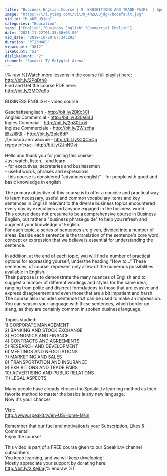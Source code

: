```yaml
---
title: "Business English Course | 9) EXHIBITIONS AND TRADE FAIRS  | Speakit.tv (51099-09)"
image: "https:\/\/i.ytimg.com\/vi\/M_4NZLUDjdg\/hqdefault.jpg"
vid_id: "M_4NZLUDjdg"
categories: "Education"
tags: ["English","Business English","Commercial English"]
date: "2021-11-22T01:35:50+03:00"
vid_date: "2019-10-28T07:34:29Z"
duration: "PT13M48S"
viewcount: "3812"
likeCount: "51"
dislikeCount: "2"
channel: "Speakit TV Polyglot Arena"
---
```

{% raw %}Watch more lessons in the course full playlist here:<br /><a rel="nofollow" target="blank" href="http://bit.ly/2PqDth8">http://bit.ly/2PqDth8</a><br />Find and Get the course PDF here:<br /><a rel="nofollow" target="blank" href="http://bit.ly/2MO7q9o">http://bit.ly/2MO7q9o</a><br /><br />BUSINESS ENGLISH - video course<br /><br />Geschäftsenglisch - <a rel="nofollow" target="blank" href="http://bit.ly/2BKoBCl">http://bit.ly/2BKoBCl</a><br />Anglais Commercial - <a rel="nofollow" target="blank" href="http://bit.ly/330A64J">http://bit.ly/330A64J</a><br />Inglés Comercial - <a rel="nofollow" target="blank" href="http://bit.ly/2p80LxM">http://bit.ly/2p80LxM</a><br />Inglese Commerciale - <a rel="nofollow" target="blank" href="http://bit.ly/2Wjzcha">http://bit.ly/2Wjzcha</a><br />商业英语 - <a rel="nofollow" target="blank" href="http://bit.ly/2ple8dP">http://bit.ly/2ple8dP</a><br />Деловой английский - <a rel="nofollow" target="blank" href="http://bit.ly/31QCnOg">http://bit.ly/31QCnOg</a><br />אנגלית עסקית - <a rel="nofollow" target="blank" href="http://bit.ly/2JnNDvj">http://bit.ly/2JnNDvj</a><br /><br />Hello and thank you for joining this course!<br />Just watch, listen... and learn.<br />- for executives, secretaries and businessmen<br />- useful words, phrases and expressions <br />- this course is considered &quot;advances english&quot; - for people with good and basic knowledge in english<br /><br />The primary objective of this course is to offer a concise and practical way to learn necessary, useful and common vocabulary items and key sentences in English relevant to the diverse business topics encountered every day by executives and anyone engaged in the business world.<br />This course does not presume to be a comprehensive course in Business English, but rather a &quot;business phrase guide&quot; to help you refresh and augment your knowledge of English.<br />For each topic, a series of sentences are given, divided into a number of areas. Beside each sentence is the translation of the sentence's core word, concept or expression that we believe is essential for understanding the sentence.<br /><br />In addition, at the end of each topic, you will find a number of practical options for expressing yourself, under the heading &quot;How to…&quot; These sentences, of course, represent only a few of the numerous possibilities available in English.<br />Their purpose is to demonstrate the many nuances of English and to suggest a number of different wordings and styles for the same idea, ranging from polite and discreet formulations to those that are evasive and express disagreement and even those that are a bit impatient and harsh.<br />The course also includes sentence that can be used to make an impression. You can season your language with these sentences, which border on slang, as they are certainly common in spoken business language.<br /><br />Topics studied:<br />1) CORPORATE MANAGEMENT<br />2) BANKING AND STOCK EXCHANGE<br />3) ECONOMICS AND FINANCE<br />4) CONTRACTS AND AGREEMENTS<br />5) RESEARCH AND DEVELOPMENT<br />6) MEETINGS AND NEGOTIATIONS<br />7) MARKETING AND SALES<br />8) TRANSPORTATION AND INSURANCE<br />9) EXHIBITIONS AND TRADE FAIRS<br />10) ADVERTISING AND PUBLIC RELATIONS<br />11) LEGAL ASPECTS<br /><br />Many people have already chosen the Speakit.tv learning method as their favorite method to master the basics in any new language. <br />Now it's your chance!<br /><br />Visit:<br /><a rel="nofollow" target="blank" href="http://www.speakit.tv/en-US/Home-Main">http://www.speakit.tv/en-US/Home-Main</a><br /><br />Remember that our fuel and motivation is your Subscription, Likes &amp; Comments!<br />Enjoy the course!<br /><br />This video is part of a FREE course given to our Speakit.tv channel subscribers. <br />You keep learning, and we will keep developing! <br />Mostly appreciate your support by donating here: <br /><a rel="nofollow" target="blank" href="http://bit.ly/2lKej0a">http://bit.ly/2lKej0a</a>{% endraw %}
